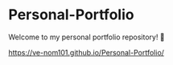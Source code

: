 # Personal-Portfolio
Welcome to my personal portfolio repository! 🚀

https://ve-nom101.github.io/Personal-Portfolio/

